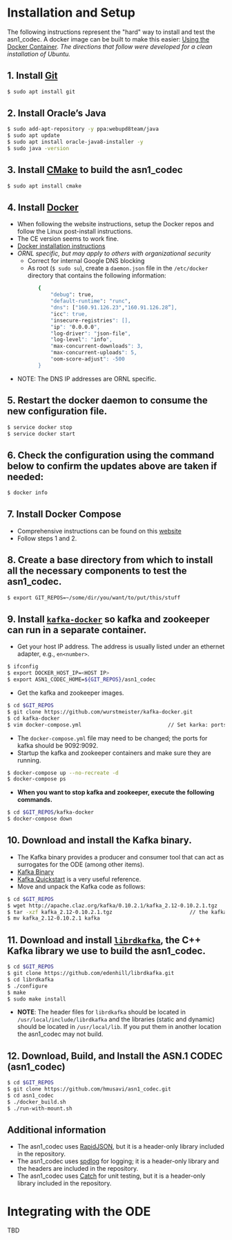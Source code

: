 # Installation and Setup

The following instructions represent the "hard" way to install and test the asn1_codec. A docker image can be built to make
this easier: [Using the Docker Container](#using-the-docker-container). *The directions that follow were developed for a clean installation of Ubuntu.*

## 1. Install [Git](https://git-scm.com/)

```bash
$ sudo apt install git
```

## 2. Install Oracle’s Java

```bash
$ sudo add-apt-repository -y ppa:webupd8team/java
$ sudo apt update
$ sudo apt install oracle-java8-installer -y
$ sudo java -version
```

## 3. Install [CMake](https://cmake.org) to build the asn1_codec

```bash
$ sudo apt install cmake
```

## 4. Install [Docker](https://www.docker.com)

- When following the website instructions, setup the Docker repos and follow the Linux post-install instructions.
- The CE version seems to work fine.
- [Docker installation instructions](https://docs.docker.com/engine/installation/linux/ubuntu/#install-using-the-repository)
- *ORNL specific, but may apply to others with organizational security*
    - Correct for internal Google DNS blocking
    - As root (`$ sudo su`), create a `daemon.json` file in the `/etc/docker` directory that contains the following information:
```bash
          {
              "debug": true,
              "default-runtime": "runc",
              "dns": ["160.91.126.23","160.91.126.28”],
              "icc": true,
              "insecure-registries": [],
              "ip": "0.0.0.0",
              "log-driver": "json-file",
              "log-level": "info",
              "max-concurrent-downloads": 3,
              "max-concurrent-uploads": 5,
              "oom-score-adjust": -500
          }
```
- NOTE: The DNS IP addresses are ORNL specific.

## 5. Restart the docker daemon to consume the new configuration file.

```bash
$ service docker stop
$ service docker start
```

## 6. Check the configuration using the command below to confirm the updates above are taken if needed:

```bash
$ docker info
```

## 7. Install Docker Compose
- Comprehensive instructions can be found on this [website](https://www.digitalocean.com/community/tutorials/how-to-install-docker-compose-on-ubuntu-16-04)
- Follow steps 1 and 2.

## 8. Create a base directory from which to install all the necessary components to test the asn1_codec.

```bash
$ export GIT_REPOS=~/some/dir/you/want/to/put/this/stuff
```

## 9. Install [`kafka-docker`](https://github.com/wurstmeister/kafka-docker) so kafka and zookeeper can run in a separate container.

- Get your host IP address. The address is usually listed under an ethernet adapter, e.g., `en<number>`.

```bash
$ ifconfig
$ export DOCKER_HOST_IP=<HOST IP>
$ export ASN1_CODEC_HOME=${GIT_REPOS}/asn1_codec
```
- Get the kafka and zookeeper images.

```bash
$ cd $GIT_REPOS
$ git clone https://github.com/wurstmeister/kafka-docker.git
$ cd kafka-docker
$ vim docker-compose.yml	                        // Set karka: ports: to 9092:9092
```
- The `docker-compose.yml` file may need to be changed; the ports for kafka should be 9092:9092.
- Startup the kafka and zookeeper containers and make sure they are running.

```bash
$ docker-compose up --no-recreate -d
$ docker-compose ps
```
- **When you want to stop kafka and zookeeper, execute the following commands.**

```bash
$ cd $GIT_REPOS/kafka-docker
$ docker-compose down
```

## 10. Download and install the Kafka **binary**.

-  The Kafka binary provides a producer and consumer tool that can act as surrogates for the ODE (among other items).
-  [Kafka Binary](https://kafka.apache.org/downloads)
-  [Kafka Quickstart](https://kafka.apache.org/quickstart) is a very useful reference.
-  Move and unpack the Kafka code as follows:

```bash
$ cd $GIT_REPOS
$ wget http://apache.claz.org/kafka/0.10.2.1/kafka_2.12-0.10.2.1.tgz   // mirror and kafka version may change; check website.
$ tar -xzf kafka_2.12-0.10.2.1.tgz			               // the kafka version may be different.
$ mv kafka_2.12-0.10.2.1 kafka
```

## 11. Download and install [`librdkafka`](https://github.com/edenhill/librdkafka), the C++ Kafka library we use to build the asn1_codec.

```bash
$ cd $GIT_REPOS
$ git clone https://github.com/edenhill/librdkafka.git
$ cd librdkafka
$ ./configure
$ make
$ sudo make install
```

- **NOTE**: The header files for `librdkafka` should be located in `/usr/local/include/librdkafka` and the libraries
  (static and dynamic) should be located in `/usr/local/lib`. If you put them in another location the asn1_codec may not build.

## 12. Download, Build, and Install the ASN.1 CODEC (asn1_codec)

```bash
$ cd $GIT_REPOS
$ git clone https://github.com/hmusavi/asn1_codec.git
$ cd asn1_codec
$ ./docker_build.sh
$ ./run-with-mount.sh
```

## Additional information

- The asn1_codec uses [RapidJSON](https://github.com/miloyip/rapidjson), but it is a header-only library included in the repository.
- The asn1_codec uses [spdlog](https://github.com/gabime/spdlog) for logging; it is a header-only library and the headers are included in the repository.
- The asn1_codec uses [Catch](https://github.com/philsquared/Catch) for unit testing, but it is a header-only library included in the repository.

# Integrating with the ODE

TBD
